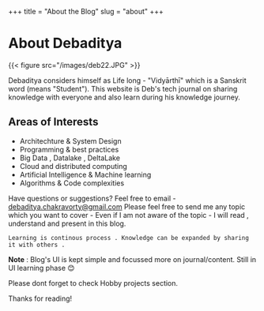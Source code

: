 +++
title = "About the Blog"
slug = "about"
+++

# About Debaditya
{{< figure src="/images/deb22.JPG" >}}

Debaditya considers himself as Life long - "Vidyārthī" which is a Sanskrit word (means "Student"). This website is Deb's tech journal on sharing knowledge with everyone and also learn during his knowledge journey.

## Areas of Interests
* Architechture & System Design
* Programming & best practices
* Big Data , Datalake , DeltaLake
* Cloud and distributed computing
* Artificial Intelligence & Machine learning
* Algorithms & Code complexities

Have questions or suggestions? Feel free to email - debaditya.chakravorty@gmail.com
Please feel free to send me any topic which you want to cover - Even if I am not aware of the topic - I will read , understand and present in this blog. 

    Learning is continous process . Knowledge can be expanded by sharing it with others .

**Note** : Blog's UI is kept simple and focussed more on journal/content. Still in UI learning phase 😊

Please dont forget to check Hobby projects section.

Thanks for reading!